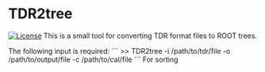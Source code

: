 # TDR2tree
[![License](https://img.shields.io/github/license/vetlewi/TDR2tree.svg)](https://github.com/vetlewi/TDR2tree/blob/master/LICENSE)
This is a small tool for converting TDR format files to ROOT trees.

The following input is required:
´´´
	>> TDR2tree -i /path/to/tdr/file -o /path/to/output/file -c /path/to/cal/file
´´´
For sorting 